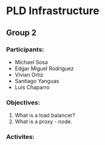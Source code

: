 # PLD Infrastructure

## Group 2

### Participants:

- Michael Sosa
- Edgar Miguel Rodríguez
- Vivian Ortiz
- Santiago Yanguas
- Luis Chaparro

### Objectives:

1. What is a load balancer?
3. What is a proxy - node.

### Activites:
